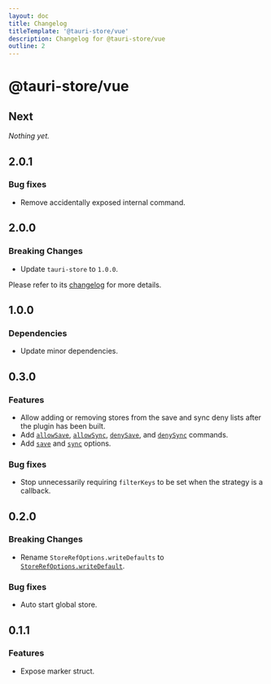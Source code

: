 ```yaml
---
layout: doc
title: Changelog
titleTemplate: '@tauri-store/vue'
description: Changelog for @tauri-store/vue
outline: 2
---
```


# @tauri-store/vue

## Next

_Nothing yet._

## 2.0.1

### Bug fixes

- Remove accidentally exposed internal command.

## 2.0.0

### Breaking Changes

- Update `tauri-store` to `1.0.0`.

Please refer to its [changelog](https://tb.dev.br/tauri-store/changelog) for more details.

## 1.0.0

### Dependencies

- Update minor dependencies.

## 0.3.0

### Features

- Allow adding or removing stores from the save and sync deny lists after the plugin has been built.
- Add [`allowSave`](https://tb.dev.br/tauri-store/js-docs/plugin-vue/variables/allowSave.html), [`allowSync`](https://tb.dev.br/tauri-store/js-docs/plugin-vue/variables/allowSync.html), [`denySave`](https://tb.dev.br/tauri-store/js-docs/plugin-vue/variables/denySave.html), and [`denySync`](https://tb.dev.br/tauri-store/js-docs/plugin-vue/variables/denySync.html) commands.
- Add [`save`](https://tb.dev.br/tauri-store/js-docs/plugin-vue/interfaces/StoreFrontendOptions.html#save) and [`sync`](https://tb.dev.br/tauri-store/js-docs/plugin-vue/interfaces/StoreFrontendOptions.html#sync) options.

### Bug fixes

- Stop unnecessarily requiring `filterKeys` to be set when the strategy is a callback.

## 0.2.0

### Breaking Changes

- Rename `StoreRefOptions.writeDefaults` to [`StoreRefOptions.writeDefault`](https://tb.dev.br/tauri-store/js-docs/plugin-vue/interfaces/StoreRefOptions.html#writedefault).

### Bug fixes

- Auto start global store.

## 0.1.1

### Features

- Expose marker struct.
